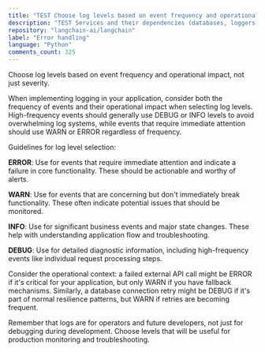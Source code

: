 ```yaml
---
title: "TEST Choose log levels based on event frequency and operational impact"
description: "TEST Services and their dependencies (databases, loggers, external services) should be initialized in a centralized location during application startup. This ensures proper dependency management, consistent configuration patterns, and early detection of configuration issues."
repository: "langchain-ai/langchain"
label: "Error handling"
language: "Python"
comments_count: 325
---
```


Choose log levels based on event frequency and operational impact, not just severity.

When implementing logging in your application, consider both the frequency of events and their operational impact when selecting log levels. High-frequency events should generally use DEBUG or INFO levels to avoid overwhelming log systems, while events that require immediate attention should use WARN or ERROR regardless of frequency.

Guidelines for log level selection:

**ERROR**: Use for events that require immediate attention and indicate a failure in core functionality. These should be actionable and worthy of alerts.

**WARN**: Use for events that are concerning but don't immediately break functionality. These often indicate potential issues that should be monitored.

**INFO**: Use for significant business events and major state changes. These help with understanding application flow and troubleshooting.

**DEBUG**: Use for detailed diagnostic information, including high-frequency events like individual request processing steps.

Consider the operational context: a failed external API call might be ERROR if it's critical for your application, but only WARN if you have fallback mechanisms. Similarly, a database connection retry might be DEBUG if it's part of normal resilience patterns, but WARN if retries are becoming frequent.

Remember that logs are for operators and future developers, not just for debugging during development. Choose levels that will be useful for production monitoring and troubleshooting.
